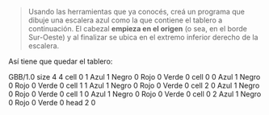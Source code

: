 > Usando las herramientas que ya conocés, creá un programa que dibuje una escalera azul como la que contiene el tablero a continuación. El cabezal **empieza en el origen** (o sea, en el borde Sur-Oeste) y al finalizar se ubica en el extremo inferior derecho de la escalera. 

Así tiene que quedar el tablero:

<gs-board>
  GBB/1.0
    size 4 4
    cell 0 1 Azul 1 Negro 0 Rojo 0 Verde 0
    cell 0 0 Azul 1 Negro 0 Rojo 0 Verde 0
    cell 1 1 Azul 1 Negro 0 Rojo 0 Verde 0
    cell 2 0 Azul 1 Negro 0 Rojo 0 Verde 0
    cell 1 0 Azul 1 Negro 0 Rojo 0 Verde 0
    cell 0 2 Azul 1 Negro 0 Rojo 0 Verde 0
    head 2 0
<gs-board>